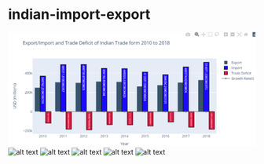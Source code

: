 # indian-import-export

![alt text](https://github.com/axe-rishabh/indian-import-export/blob/main/Import%20Export%20trade%20deficit.png)
![alt text]()
![alt text]()
![alt text]()
![alt text]()
![alt text]()
